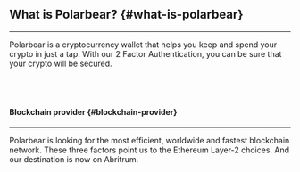 ## What is Polarbear? {#what-is-polarbear}
<hr />
Polarbear is a cryptocurrency wallet that helps you keep and spend your crypto in just a tap. 
With our 2 Factor Authentication, you can be sure that your crypto will be secured.
<br /><br /><br /><br />

#### Blockchain provider {#blockchain-provider}
<hr />
Polarbear is looking for the most efficient, worldwide and fastest blockchain network. These three factors point us to the Ethereum Layer-2 choices. And our destination is now on Abritrum.
<br /><br /><br /><br />